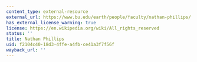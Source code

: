 ```yaml
---
content_type: external-resource
external_url: https://www.bu.edu/earth/people/faculty/nathan-phillips/
has_external_license_warning: true
license: https://en.wikipedia.org/wiki/All_rights_reserved
status: ''
title: Nathan Phillips
uid: f2104c40-18d3-4ffe-a4fb-ce41a3f7f56f
wayback_url: ''
---
```

